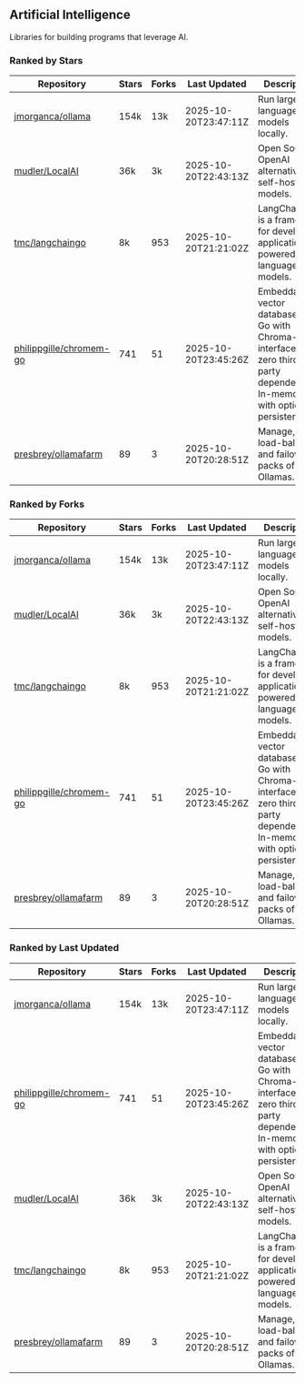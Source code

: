 ## Artificial Intelligence

Libraries for building programs that leverage AI.

### Ranked by Stars

| Repository | Stars | Forks | Last Updated | Description | 
|------------|-------|-------|--------------|-------------|
| [jmorganca/ollama](https://github.com/jmorganca/ollama) | 154k | 13k | 2025-10-20T23:47:11Z |  Run large language models locally. |
| [mudler/LocalAI](https://github.com/mudler/LocalAI) | 36k | 3k | 2025-10-20T22:43:13Z |  Open Source OpenAI alternative, self-host AI models. |
| [tmc/langchaingo](https://github.com/tmc/langchaingo) | 8k | 953 | 2025-10-20T21:21:02Z |  LangChainGo is a framework for developing applications powered by language models. |
| [philippgille/chromem-go](https://github.com/philippgille/chromem-go) | 741 | 51 | 2025-10-20T23:45:26Z |  Embeddable vector database for Go with Chroma-like interface and zero third-party dependencies. In-memory with optional persistence. |
| [presbrey/ollamafarm](https://github.com/presbrey/ollamafarm) | 89 | 3 | 2025-10-20T20:28:51Z |  Manage, load-balance, and failover packs of Ollamas. |

### Ranked by Forks

| Repository | Stars | Forks | Last Updated | Description | 
|------------|-------|-------|--------------|-------------|
| [jmorganca/ollama](https://github.com/jmorganca/ollama) | 154k | 13k | 2025-10-20T23:47:11Z |  Run large language models locally. |
| [mudler/LocalAI](https://github.com/mudler/LocalAI) | 36k | 3k | 2025-10-20T22:43:13Z |  Open Source OpenAI alternative, self-host AI models. |
| [tmc/langchaingo](https://github.com/tmc/langchaingo) | 8k | 953 | 2025-10-20T21:21:02Z |  LangChainGo is a framework for developing applications powered by language models. |
| [philippgille/chromem-go](https://github.com/philippgille/chromem-go) | 741 | 51 | 2025-10-20T23:45:26Z |  Embeddable vector database for Go with Chroma-like interface and zero third-party dependencies. In-memory with optional persistence. |
| [presbrey/ollamafarm](https://github.com/presbrey/ollamafarm) | 89 | 3 | 2025-10-20T20:28:51Z |  Manage, load-balance, and failover packs of Ollamas. |

### Ranked by Last Updated

| Repository | Stars | Forks | Last Updated | Description | 
|------------|-------|-------|--------------|-------------|
| [jmorganca/ollama](https://github.com/jmorganca/ollama) | 154k | 13k | 2025-10-20T23:47:11Z |  Run large language models locally. |
| [philippgille/chromem-go](https://github.com/philippgille/chromem-go) | 741 | 51 | 2025-10-20T23:45:26Z |  Embeddable vector database for Go with Chroma-like interface and zero third-party dependencies. In-memory with optional persistence. |
| [mudler/LocalAI](https://github.com/mudler/LocalAI) | 36k | 3k | 2025-10-20T22:43:13Z |  Open Source OpenAI alternative, self-host AI models. |
| [tmc/langchaingo](https://github.com/tmc/langchaingo) | 8k | 953 | 2025-10-20T21:21:02Z |  LangChainGo is a framework for developing applications powered by language models. |
| [presbrey/ollamafarm](https://github.com/presbrey/ollamafarm) | 89 | 3 | 2025-10-20T20:28:51Z |  Manage, load-balance, and failover packs of Ollamas. |

